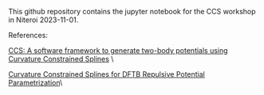 This github repository contains the jupyter notebook for the CCS workshop in Niteroi 2023-11-01.

References: 

[CCS: A software framework to generate two-body potentials using Curvature Constrained Splines](https://www.sciencedirect.com/science/article/abs/pii/S0010465520302915) \\ 

[Curvature Constrained Splines for DFTB Repulsive Potential Parametrization](https://pubs.acs.org/doi/10.1021/acs.jctc.0c01156)\\

